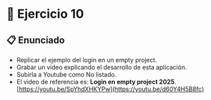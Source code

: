 # 🧪 Ejercicio 10

## 📋 Enunciado

- Replicar el ejemplo del login en un empty project.  
- Grabar un video explicando el desarrollo de esta aplicación.  
- Subirla a Youtube como No listado.  
- El video de referencia es: **Login en empty project 2025**.  
[https://youtu.be/SpYhdXHKYPw](https://youtu.be/d60Y4H5B8fc)
